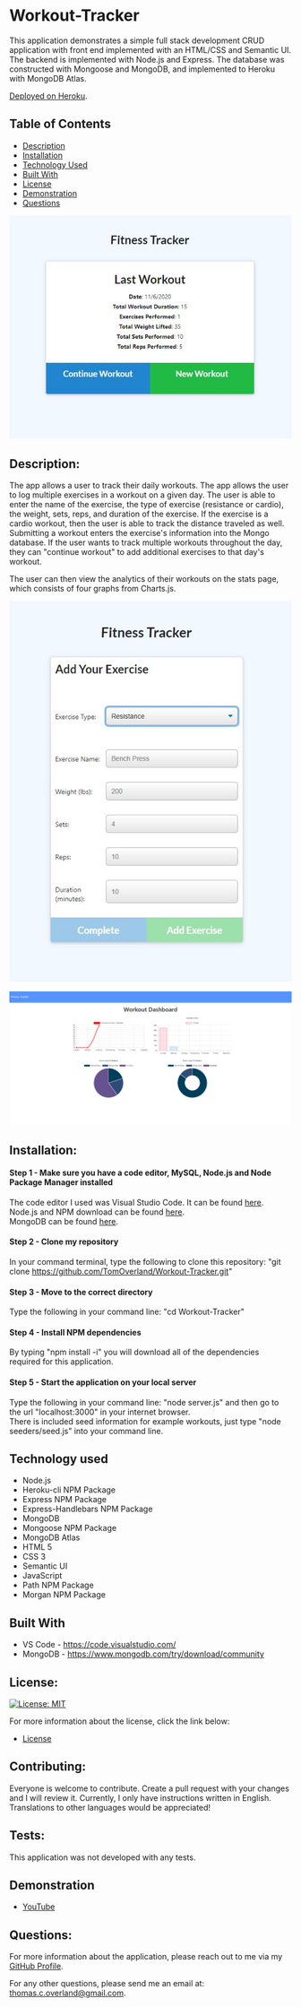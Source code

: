 # Workout-Tracker

This application demonstrates a simple full stack development CRUD application with front end implemented with an HTML/CSS and Semantic UI.  The backend is implemented with Node.js and Express. The database was constructed with Mongoose and MongoDB, and implemented to Heroku with MongoDB Atlas.

[Deployed on Heroku](https://agile-anchorage-58361.herokuapp.com/).

## Table of Contents

- [Description](#description)
- [Installation](#installation)
- [Technology Used](#technology-used)
- [Built With](#built-with)
- [License](#license)
- [Demonstration](#demonstration)
- [Questions](#questions)

![Screenshot of Application](https://github.com/TomOverland/Workout-Tracker/blob/main/public/assets/Last-Workout.JPG)


## Description:

The app allows a user to track their daily workouts. The app allows the user to log multiple exercises in a workout on a given day. The user is able to enter the name of the exercise, the type of exercise (resistance or cardio), the weight, sets, reps, and duration of the exercise. If the exercise is a cardio workout, then the user is able to track the distance traveled as well. Submitting a workout enters the exercise's information into the Mongo database. If the user wants to track multiple workouts throughout the day, they can "continue workout" to add additional exercises to that day's workout.  
  
The user can then view the analytics of their workouts on the stats page, which consists of four graphs from Charts.js.

![Screenshot of Application](https://github.com/TomOverland/Workout-Tracker/blob/main/public/assets/Add-New-Exercise.JPG)

![Screenshot of Application](https://github.com/TomOverland/Workout-Tracker/blob/main/public/assets/Analytics.JPG)


## Installation:

#### Step 1 - Make sure you have a code editor, MySQL, Node.js and Node Package Manager installed

The code editor I used was Visual Studio Code. It can be found [here](https://code.visualstudio.com/download).  
Node.js and NPM download can be found [here](https://nodejs.org/en/).  
MongoDB can be found [here](https://www.mongodb.com/try/download/community).

#### Step 2 - Clone my repository

In your command terminal, type the following to clone this repository: "git clone https://github.com/TomOverland/Workout-Tracker.git"

#### Step 3 - Move to the correct directory

Type the following in your command line: "cd Workout-Tracker"

#### Step 4 - Install NPM dependencies

By typing "npm install -i" you will download all of the dependencies required for this application.

#### Step 5 - Start the application on your local server

Type the following in your command line: "node server.js" and then go to the url "localhost:3000" in your internet browser.  
There is included seed information for example workouts, just type "node seeders/seed.js" into your command line.

## Technology used
* Node.js
* Heroku-cli NPM Package
* Express NPM Package
* Express-Handlebars NPM Package
* MongoDB
* Mongoose NPM Package
* MongoDB Atlas
* HTML 5
* CSS 3
* Semantic UI
* JavaScript
* Path NPM Package
* Morgan NPM Package

## Built With
* VS Code - https://code.visualstudio.com/
* MongoDB - https://www.mongodb.com/try/download/community

## License:

[![License: MIT](https://img.shields.io/badge/License-MIT-yellow.svg)](https://opensource.org/licenses/MIT)

For more information about the license, click the link below:

- [License](https://opensource.org/licenses/)

## Contributing:

Everyone is welcome to contribute. Create a pull request with your changes and I will review it. Currently, I only have instructions written in English. Translations to other languages would be appreciated!

## Tests:

This application was not developed with any tests.

## Demonstration

- [YouTube](https://youtu.be/2QJjeok9mIU)

## Questions:

For more information about the application, please reach out to me via my [GitHub Profile](https://github.com/TomOverland).

For any other questions, please send me an email at: thomas.c.overland@gmail.com.
